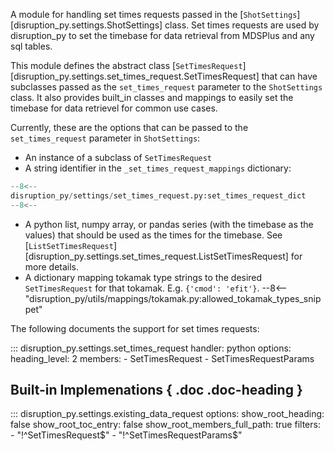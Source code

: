 A module for handling set times requests passed in the [`ShotSettings`][disruption_py.settings.ShotSettings] class. 
Set times requests are used by disruption_py to set the timebase for data retrieval from MDSPlus and any sql tables.

This module defines the abstract class [`SetTimesRequest`][disruption_py.settings.set_times_request.SetTimesRequest] that can have subclasses passed as the
`set_times_request` parameter to the `ShotSettings` class.
It also provides built_in classes and mappings to easily set the timebase for data retrievel for common use cases.

Currently, these are the options that can be passed to the `set_times_request` parameter in `ShotSettings`:

- An instance of a subclass of `SetTimesRequest`
- A string identifier in the `_set_times_request_mappings` dictionary:
```python
--8<--
disruption_py/settings/set_times_request.py:set_times_request_dict
--8<--
```
- A python list, numpy array, or pandas series (with the timebase as the values) that should be used as the times for the timebase. See [`ListSetTimesRequest`][disruption_py.settings.set_times_request.ListSetTimesRequest] for more details.
- A dictionary mapping tokamak type strings to the desired `SetTimesRequest` for that tokamak.  E.g. `{'cmod': 'efit'}`.
	--8<-- "disruption_py/utils/mappings/tokamak.py:allowed_tokamak_types_snippet"

The following documents the support for set times requests:

::: disruption_py.settings.set_times_request
    handler: python
	options:
	  heading_level: 2
	  members:
	  - SetTimesRequest
	  - SetTimesRequestParams

## Built-in Implemenations { .doc .doc-heading }

::: disruption_py.settings.existing_data_request
	options:
		show_root_heading: false
		show_root_toc_entry: false
		show_root_members_full_path: true
		filters:
		- "!^SetTimesRequest$"
		- "!^SetTimesRequestParams$"
